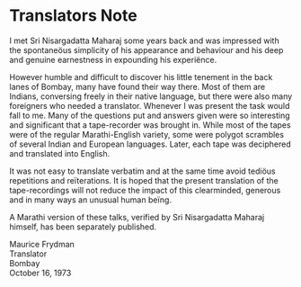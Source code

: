 # Translators Note

I met Sri Nisargadatta Maharaj some years back and was impressed with the spontaneöus simplicity of his appearance and behaviour and his deep and genuine earnestness in expounding his experiënce.

However humble and difficult to discover his little tenement in the back lanes of Bombay, many have found their way there. Most of them are Indians, conversing freely in their native language, but there were also many foreigners who needed a translator. Whenever I was present the task would fall to me. Many of the questions put and answers given were so interesting and significant that a tape-recorder was brought in. While most of the tapes were of the regular Marathi-English variety, some were polygot scrambles of several Indian and European languages. Later, each tape was deciphered and translated into English.

It was not easy to translate verbatim and at the same time avoid tediöus repetitions and reïterations. It is hoped that the present translation of the tape-recordings will not reduce the impact of this clearminded, generous and in many ways an unusual human beïng.

A Marathi version of these talks, verified by Sri Nisargadatta Maharaj himself, has been separately published.

Maurice Frydman  
Translator  
Bombay  
October 16, 1973
